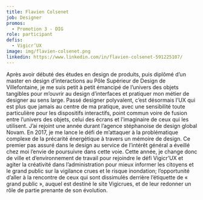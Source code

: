 ```yaml
---
title: Flavien Colsenet
job: Designer
promos:
  - Promotion 3 - DIG
role: participant
defis:
  - Vigicr’UX
image: img/flavien-colsenet.png
linkedin: https://www.linkedin.com/in/flavien-colsenet-591225107/
---
```


Après avoir débuté des études en design de produits, puis diplômé d’un master en design d’interactions au Pôle Supérieur de Design de Villefontaine, je me suis petit à petit émancipé de l’univers des objets tangibles pour m’ouvrir au design d’interfaces et pratiquer mon métier de designer au sens large. Passé designer polyvalent, c’est désormais l’UX qui est plus que jamais au centre de ma pratique, avec une sensibilité toute particulière pour les dispositifs interactifs, point commun voire de fusion entre l’univers des objets, celui des écrans et l’imaginaire de ceux qui les utilisent. J’ai rejoint une année durant l’agence stéphanoise de design global Novam. En 2017, je me lance le défi de m’attaquer à la problématique complexe de la précarité énergétique à travers un mémoire de design. Ce premier pas assuré dans le design au service de l’intérêt général a éveillé chez moi l’envie de poursuivre dans cette voie. Cette année, je change donc de ville et d’environnement de travail pour rejoindre le défi Vigicr’UX et agiter la créativité dans l’administration pour mieux informer les citoyens et le grand public sur la vigilance crues et le risque inondation; l’opportunité d’aller à la rencontre de ceux qui sont dissimulés derrière l’étiquette de « grand public », auquel est destiné le site Vigicrues, et de leur redonner un rôle de partie prenante de son évolution.

